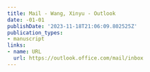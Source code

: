 ```yaml
---
title: Mail - Wang, Xinyu - Outlook
date: -01-01
publishDate: '2023-11-18T21:06:09.802525Z'
publication_types:
- manuscript
links:
- name: URL
  url: https://outlook.office.com/mail/inbox
---
```

